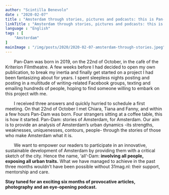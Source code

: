 ```yaml
---
author: "Scintilla Benevolo"
date : "2020-02-07"
title : "Amsterdam through stories, pictures and podcasts: this is Pan-Dam"
linkTitle : "Amsterdam through stories, pictures and podcasts: this is Pan-Dam"
language : "English"
tags : [
    "Amsterdam"
]
mainImage : "/img/posts/2020/2020-02-07-amsterdam-through-stories.jpeg"
---
```


&nbsp;&nbsp;&nbsp;&nbsp;&nbsp;&nbsp; Pan-Dam was born in 2019, on the 22nd of October, in the cafè of the Kriterion Filmtheatre. A few weeks before I had decided to open my own publication, to break my inertia and finally get started on a project I had been fantasizing about for years. I spent sleepless nights posting and posting in a multitude of writing-related Facebook groups, texting and emailing hundreds of people, hoping to find someone willing to embark on this project with me.

&nbsp;&nbsp;&nbsp;&nbsp;&nbsp;&nbsp; I received three answers and quickly hurried to schedule a first meeting. On that 22nd of October I met Chiara, Tiana and Fanny, and within a few hours Pan-Dam was born. Four strangers sitting at a coffee table, this is how it started. Pan-Dam: stories of Amsterdam, for Amsterdam. Our aim is to provide an analysis of Amsterdam’s urban dynamics -its strengths, weaknesses, uniquenesses, contours, people- through the stories of those who make Amsterdam what it is.

&nbsp;&nbsp;&nbsp;&nbsp;&nbsp;&nbsp; We want to empower our readers to participate in an innovative, sustainable development of Amsterdam by providing them with a critical sketch of the city. Hence the name, ‘all’-Dam: **involving all people, exposing all urban traits.** What we have managed to achieve in the past three months wouldn’t have been possible without 31mag.nl: their support, mentorship and care.

**Stay tuned for an exciting six months of provocative articles, photography and an eye-opening podcast.**